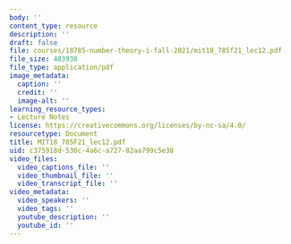 ```yaml
---
body: ''
content_type: resource
description: ''
draft: false
file: courses/18785-number-theory-i-fall-2021/mit18_785f21_lec12.pdf
file_size: 483938
file_type: application/pdf
image_metadata:
  caption: ''
  credit: ''
  image-alt: ''
learning_resource_types:
- Lecture Notes
license: https://creativecommons.org/licenses/by-nc-sa/4.0/
resourcetype: Document
title: MIT18_785F21_lec12.pdf
uid: c375918d-530c-4a6c-a727-82aa799c5e38
video_files:
  video_captions_file: ''
  video_thumbnail_file: ''
  video_transcript_file: ''
video_metadata:
  video_speakers: ''
  video_tags: ''
  youtube_description: ''
  youtube_id: ''
---
```

